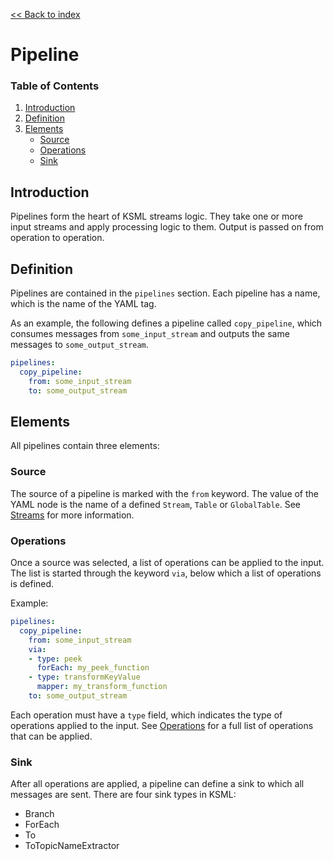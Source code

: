 [<< Back to index](index.md)

# Pipeline

### Table of Contents
1. [Introduction](#introduction)
2. [Definition](#definition)
3. [Elements](#elements)
    * [Source](#source)
    * [Operations](#operations)
    * [Sink](#sink)

## Introduction

Pipelines form the heart of KSML streams logic. They take one or more input streams and apply processing logic to them. Output is passed on from operation to operation.

## Definition

Pipelines are contained in the `pipelines` section. Each pipeline has a name, which is the name of the YAML tag.

As an example, the following defines a pipeline called `copy_pipeline`, which consumes messages from `some_input_stream` and outputs the same messages to `some_output_stream`.

```yaml
pipelines:
  copy_pipeline:
    from: some_input_stream
    to: some_output_stream
```

## Elements

All pipelines contain three elements:

### Source

The source of a pipeline is marked with the `from` keyword. The value of the YAML node is the name of a defined `Stream`, `Table` or `GlobalTable`.
See [Streams](streams.md) for more information.

### Operations

Once a source was selected, a list of operations can be applied to the input. The list is started through the keyword `via`, below which a list of operations is defined.

Example:

```yaml
pipelines:
  copy_pipeline:
    from: some_input_stream
    via:
    - type: peek
      forEach: my_peek_function
    - type: transformKeyValue
      mapper: my_transform_function
    to: some_output_stream
```

Each operation must have a `type` field, which indicates the type of operations applied to the input.
See [Operations](operations.md) for a full list of operations that can be applied.

### Sink

After all operations are applied, a pipeline can define a sink to which all messages are sent. There are four sink types in KSML:

* Branch
* ForEach
* To
* ToTopicNameExtractor
